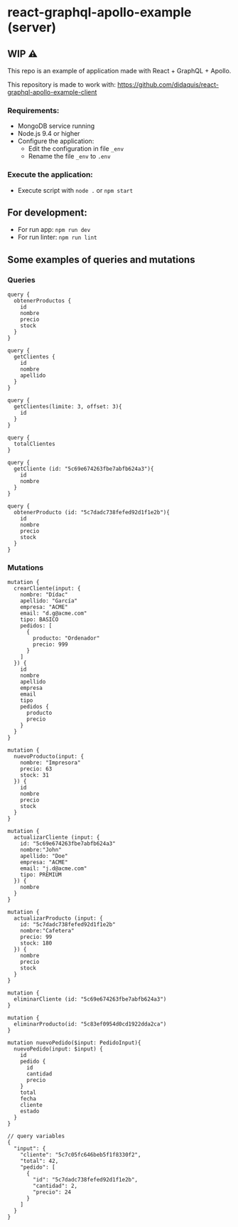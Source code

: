 # react-graphql-apollo-example (server)

## **WIP** ⚠️

This repo is an example of application made with React + GraphQL + Apollo.

This repository is made to work with: https://github.com/didaquis/react-graphql-apollo-example-client

### Requirements:
* MongoDB service running
* Node.js 9.4 or higher
* Configure the application:
  * Edit the configuration in file `_env`
  * Rename the file `_env` to `.env`

### Execute the application:
* Execute script with `node .` or `npm start`

## For development:
* For run app: `npm run dev`
* For run linter: `npm run lint`


## Some examples of queries and mutations

### Queries

```
query {
  obtenerProductos {
    id
    nombre
    precio
    stock
  }
}
```

```
query {
  getClientes {
    id
    nombre
    apellido
  }
}
```

```
query {
  getClientes(limite: 3, offset: 3){
    id
  }
}
```

```
query {
  totalClientes
}
```

```
query {
  getCliente (id: "5c69e674263fbe7abfb624a3"){
    id
    nombre
  }
}
```

```
query {
  obtenerProducto (id: "5c7dadc738fefed92d1f1e2b"){
    id
    nombre
    precio
    stock
  }
}
```

### Mutations

```
mutation {
  crearCliente(input: {
    nombre: "Dídac"
    apellido: "García"
    empresa: "ACME"
    email: "d.g@acme.com"
    tipo: BASICO
    pedidos: [
      {
        producto: "Ordenador"
        precio: 999
      }
    ]
  }) {
    id
    nombre
    apellido
    empresa
    email
    tipo
    pedidos {
      producto
      precio
    }
  }
}
```

```
mutation {
  nuevoProducto(input: {
    nombre: "Impresora"
    precio: 63
    stock: 31
  }) {
    id
    nombre
    precio
    stock
  }
}
```

```
mutation {
  actualizarCliente (input: {
    id: "5c69e674263fbe7abfb624a3"
    nombre:"John"
    apellido: "Doe"
    empresa: "ACME"
    email: "j.d@acme.com"
    tipo: PREMIUM
  }) {
    nombre
  }
}
```

```
mutation {
  actualizarProducto (input: {
    id: "5c7dadc738fefed92d1f1e2b"
    nombre:"Cafetera"
    precio: 99
    stock: 180
  }) {
    nombre
    precio
    stock
  }
}
```

```
mutation {
  eliminarCliente (id: "5c69e674263fbe7abfb624a3")
}
```

```
mutation {
  eliminarProducto(id: "5c83ef0954d0cd1922dda2ca")
}
```

```
mutation nuevoPedido($input: PedidoInput){
  nuevoPedido(input: $input) {
    id
    pedido {
      id
      cantidad
      precio
    }
    total
    fecha
    cliente
    estado
  }
}

// query variables
{
  "input": {
    "cliente": "5c7c05fc646beb5f1f8330f2",
    "total": 42,
    "pedido": [
      {
        "id": "5c7dadc738fefed92d1f1e2b",
        "cantidad": 2,
        "precio": 24
      }
    ]
  }
}
```

